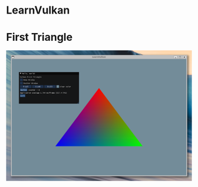 # LearnVulkan

# First Triangle

![avatar](https://raw.githubusercontent.com/kaiwangm/LearnVulkan/main/media/first_triangle.png)